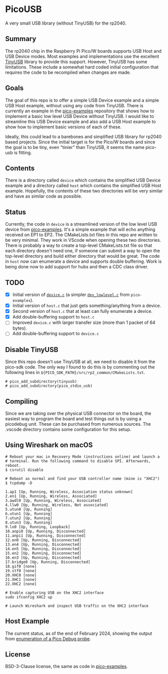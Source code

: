# PicoUSB

A very small USB library (without TinyUSB) for the rp2040.

## Summary

The rp2040 chip in the Raspberry Pi Pico/W boards supports USB Host and
USB Device modes. Most examples and implementations use the excellent
[TinyUSB](https://github.com/hathach/tinyusb) library to provide this support. However, TinyUSB has some
limitations. These include a somewhat hard coded initial configuration
that requires the code to be recompiled when changes are made.

## Goals

The goal of this repo is to offer a simple USB Device example and a
simple USB Host example, without using any code from TinyUSB. There
is currently an example in the [pico-examples](https://github.com/raspberrypi/pico-examples/tree/master/usb/device/dev_lowlevel) repository that shows
how to implement a basic low level USB Device without TinyUSB. I would
like to streamline this USB Device example and also add a USB Host
example to show how to implement basic versions of each of these.

Ideally, this could lead to a barebones and simplified USB library for
rp2040 based projects. Since the initial target is for the Pico/W
boards and since the goal is to be tiny, even "tinier" than TinyUSB,
it seems the name pico-usb is fitting.

## Contents

There is a directory called `device` which contains the simplified
USB Device example and a directory called `host` which contains
the simplified USB Host example. Hopefully, the contents of these
two directories will be very similar and have as similar code as
possible.

## Status

Currently, the code in `device` is a streamlined version
of the low level USB device from [pico-examples](https://github.com/raspberrypi/pico-examples/tree/master/usb/device/dev_lowlevel).
It's a simple example that will echo anything received on EP1 to EP2.
The CMakeLists.txt files in this repo are written to be very minimal.
They work in VScode when opening these two directories. There is probably
a way to create a top-level CMakeLists.txt file so that each directory
doesn't need one, if someone can submit a way to open the top-level
directory and build either directory that would be great. The code
in `host` now can enumerate a device and supports double buffering.
Work is being done now to add support for hubs and then a CDC class
driver.

## TODO

- [x] Initial version of [`device.c`](https://github.com/shreeve/pico-usb/blob/f6c648e3a4bfbfedd53296ae70b41596cf719e3e/device/device.c) (a simpler [`dev_lowlevel.c`](https://github.com/raspberrypi/pico-examples/tree/master/usb/device/dev_lowlevel) from `pico-examples`).
- [x] Initial version of `host.c` that just gets something/anything from a device.
- [x] Second version of `host.c` that at least can fully enumerate a device.
- [x] Add double-buffering support to `host.c`
- [ ] Improved `device.c` with larger transfer size (more than 1 packet of 64 bytes).
- [ ] Add double-buffering support to `device.c`

## Disable TinyUSB

Since this repo doesn't use TinyUSB at all, we need to disable it from the
pico-sdk code. The only way I found to do this is by commenting out the
following lines in `${PICO_SDK_PATH}/src/rp2_common/CMakeLists.txt`.

```
# pico_add_subdirectory(tinyusb)
# pico_add_subdirectory(pico_stdio_usb)
```

## Compiling

Since we are taking over the physical USB connector on the board, the
easiest way to program the board and test things out is by using a
picodebug unit. These can be purchased from numerous sources. The .vscode
directory contains some configuration for this setup.

## Using Wireshark on macOS

```
# Reboot your mac in Recovery Mode (instructions online) and launch a
# terminal. Run the following command to disable SPI. Afterwards, reboot.
$ csrutil disable

# Reboot as normal and find your USB controller name (mine is "XHC2")
$ tcpdump -D

1.ap1 [Up, Running, Wireless, Association status unknown]
2.en1 [Up, Running, Wireless, Associated]
3.awdl0 [Up, Running, Wireless, Associated]
4.llw0 [Up, Running, Wireless, Not associated]
5.utun0 [Up, Running]
6.utun1 [Up, Running]
7.utun2 [Up, Running]
8.utun3 [Up, Running]
9.lo0 [Up, Running, Loopback]
10.anpi0 [Up, Running, Disconnected]
11.anpi1 [Up, Running, Disconnected]
12.en0 [Up, Running, Disconnected]
13.en4 [Up, Running, Disconnected]
14.en5 [Up, Running, Disconnected]
15.en2 [Up, Running, Disconnected]
16.en3 [Up, Running, Disconnected]
17.bridge0 [Up, Running, Disconnected]
18.gif0 [none]
19.stf0 [none]
20.XHC0 [none]
21.XHC1 [none]
22.XHC2 [none]

# Enable capturing USB on the XHC2 interface
sudo ifconfig XHC2 up

# Launch Wireshark and inspect USB traffic on the XHC2 interface
```

## Host Example

The current status, as of the end of February 2024, showing the output from [enumeration of a Pico Debug probe](https://github.com/shreeve/pico-usb/blob/main/enumeration.md).

## License

BSD-3-Clause license, the same as code in [pico-examples](https://github.com/raspberrypi/pico-examples/tree/master/usb/device/dev_lowlevel).
